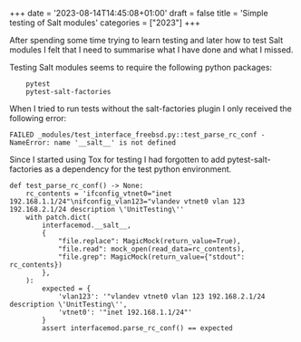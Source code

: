 +++
date = '2023-08-14T14:45:08+01:00'
draft = false
title = 'Simple testing of Salt modules'
categories = ["2023"]
+++
<!-- wp:paragraph -->
<p>After spending some time trying to learn testing and later how to test Salt modules I felt that I need to summarise what I have done and what I missed.</p>
<!-- /wp:paragraph -->

<!-- wp:paragraph -->
<p>Testing Salt modules seems to require the following python packages:<br></p>
<!-- /wp:paragraph -->

<!-- wp:code -->
<pre class="wp-block-code"><code>    pytest
    pytest-salt-factories</code></pre>
<!-- /wp:code -->

<!-- wp:paragraph -->
<p>When I tried to run tests without the salt-factories plugin I only received the following error:</p>
<!-- /wp:paragraph -->

<!-- wp:code -->
<pre class="wp-block-code"><code>FAILED _modules/test_interface_freebsd.py::test_parse_rc_conf - NameError: name '__salt__' is not defined</code></pre>
<!-- /wp:code -->

<!-- wp:paragraph -->
<p>Since I started using Tox for testing I had forgotten to add pytest-salt-factories as a dependency for the test python environment.</p>
<!-- /wp:paragraph -->

<!-- wp:code -->
<pre class="wp-block-code"><code>def test_parse_rc_conf() -> None:
    rc_contents = 'ifconfig_vtnet0="inet 192.168.1.1/24"\nifconfig_vlan123="vlandev vtnet0 vlan 123 192.168.2.1/24 description \'UnitTesting\''
    with patch.dict(
        interfacemod.__salt__,
        {
            "file.replace": MagicMock(return_value=True),
            "file.read": mock_open(read_data=rc_contents),
            "file.grep": MagicMock(return_value={"stdout": rc_contents})
        },
    ):
        expected = {
            'vlan123': '"vlandev vtnet0 vlan 123 192.168.2.1/24 description \'UnitTesting\'', 
            'vtnet0': '"inet 192.168.1.1/24"'
        }
        assert interfacemod.parse_rc_conf() == expected</code></pre>
<!-- /wp:code -->
